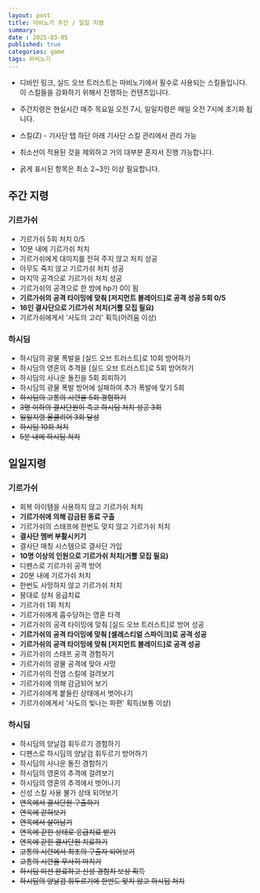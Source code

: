 ```yaml
---
layout: post
title: 마비노기 주간 / 일일 지령
summary: 
date : 2025-03-05
published: true
categories: game
tags: 마비노기
---
```

- 디바인 링크, 실드 오브 트러스트는 마비노기에서 필수로 사용되는 스킬들입니다. 이 스킬들을 강화하기 위해서 진행하는 컨텐츠입니다.

- 주간지령은 현실시간 매주 목요일 오전 7시, 일일지령은 매일 오전 7시에 초기화 됩니다.

- 스킬(Z) - 기사단 탭 하단 아래 기사단 스킬 관리에서 관리 가능

- 취소선이 적용된 것을 제외하고 거의 대부분 혼자서 진행 가능합니다.

- 굵게 표시된 항목은 최소 2~3인 이상 필요합니다.

## 주간 지령
### 기르가쉬
 - 기르가쉬 5회 처치 0/5
 - 10분 내에 기르가쉬 처치
 - 기르가쉬에게 대미지를 전혀 주지 않고 처치 성공
 - 아무도 죽지 않고 기르가쉬 처치 성공
 - 마지막 공격으로 기르가쉬 처치 성공
 - 기르가쉬의 공격으로 한 방에 hp가 0이 됨
 - **기르가쉬의 공격 타이밍에 맞춰 [저지먼트 블레이드]로 공격 성공 5회 0/5**
 - **16인 결사단으로 기르가쉬 처치(거뿔 모집 필요)**
 - 기르가쉬에게서 '사도의 고리' 획득(어려움 이상)
### 하시딤
 - 하시딤의 광물 폭발을 [실드 오브 트러스트]로 10회 방어하기
 - 하시딤의 영혼의 추격을 [실드 오브 트러스트]로 5회 방어하기
 - 하시딤의 사나운 돌진을 5회 회피하기
 - 하시딤의 광물 폭발 방어에 실패하여 추가 폭발에 맞기 5회
 - ~~하시딤의 고통의 시련을 5회 경험하기~~
 - ~~3명 이하의 결사단원이 죽고 하시딤 처치 성공 3회~~
 - ~~일일지령 올클리어 3회 달성~~
 - ~~하시딤 10회 처치~~
 - ~~5분 내에 하시딤 처치~~
## 일일지령
### 기르가쉬
 - 회복 아이템을 사용하지 않고 기르가쉬 처치
 - **기르가쉬에 의해 감금된 동료 구출**
 - 기르가쉬의 스태프에 한번도 맞지 않고 기르가쉬 처치
 - **결사단 멤버 부활시키기**
 - 결사단 매칭 시스템으로 결사단 가입
 - **10명 이상의 인원으로 기르가쉬 처치(거뿔 모집 필요)**
 - 디펜스로 기르가쉬 공격 방어
 - 20분 내에 기르가쉬 처치
 - 한번도 사망하지 않고 기르가쉬 처치
 - 붕대로 상처 응급치료
 - 기르가쉬 1회 처치
 - 기르가쉬에게 흡수당하는 영혼 타격
 - 기르가쉬의 공격 타이밍에 맞춰 [실드 오브 트러스트]로 방어 성공
 - **기르가쉬의 공격 타이밍에 맞춰 [셀레스티얼 스파이크]로 공격 성공**
 - **기르가쉬의 공격 타이밍에 맞춰 [저지먼트 블레이드]로 공격 성공**
 - 기르가쉬의 스태프 공격 경험하기
 - 기르가쉬의 광물 공격에 맞아 사망
 - 기르가쉬의 전염 스킬에 걸려보기
 - 기르가쉬에 의해 감금되어 보기
 - 기르가쉬에게 붙들린 상태에서 벗어나기
 - 기르가쉬에게서 '사도의 빛나는 파편' 획득(보통 이상)
### 하시딤 
 - 하시딤의 양날검 휘두르기 경험하기
 - 디펜스로 하시딤의 양날검 휘두르기 방어하기
 - 하시딤의 사나운 돌진 경험하기
 - 하시딤의 영혼의 추격에 걸려보기
 - 하시딤의 영혼의 추격에서 벗어나기
 - 신성 스킬 사용 불가 상태 되어보기
 - ~~연옥에서 결사단원 구출하기~~
 - ~~연옥에 갇혀보기~~
 - ~~연옥에서 살아남기~~
 - ~~연옥에 갇힌 상태로 응급치료 받기~~
 - ~~연옥에 갇힌 결사단원 치료하기~~
 - ~~고통의 시련에서 최초의 구출자 되어보기~~
 - ~~고통의 시련을 무사히 마치기~~
 - ~~하시딤 미션 완료하고 신성 경험치 보상 획득~~
 - ~~하시딤의 양날검 휘두르기에 한번도 맞지 않고 하시딤 처치~~